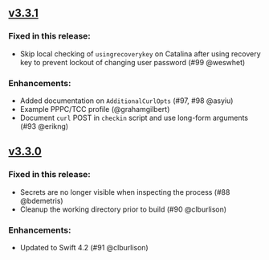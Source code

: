 ## [v3.3.1](https://github.com/grahamgilbert/crypt/compare/3.3.0...3.3.1)

### Fixed in this release:
* Skip local checking of `usingrecoverykey` on Catalina after using recovery key to prevent lockout of changing user password (#99 @weswhet)

### Enhancements:
* Added documentation on `AdditionalCurlOpts` (#97, #98 @asyiu)
* Example PPPC/TCC profile (@grahamgilbert)
* Document `curl` POST in `checkin` script and use long-form arguments (#93 @erikng)


## [v3.3.0](https://github.com/grahamgilbert/crypt/compare/3.2.1...3.3.0)

### Fixed in this release:
* Secrets are no longer visible when inspecting the process (#88 @bdemetris)
* Cleanup the working directory prior to build (#90 @clburlison)

### Enhancements:
* Updated to Swift 4.2 (#91 @clburlison)

